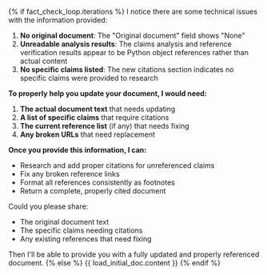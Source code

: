 {% if fact_check_loop.iterations %}
I notice there are some technical issues with the information provided:

1. **No original document**: The "Original document" field shows "None"
2. **Unreadable analysis results**: The claims analysis and reference verification results appear to be Python object references rather than actual content
3. **No specific claims listed**: The new citations section indicates no specific claims were provided to research

**To properly help you update your document, I would need:**

1. **The actual document text** that needs updating
2. **A list of specific claims** that require citations
3. **The current reference list** (if any) that needs fixing
4. **Any broken URLs** that need replacement

**Once you provide this information, I can:**
- Research and add proper citations for unreferenced claims
- Fix any broken reference links
- Format all references consistently as footnotes
- Return a complete, properly cited document

Could you please share:
- The original document text
- The specific claims needing citations
- Any existing references that need fixing

Then I'll be able to provide you with a fully updated and properly referenced document.
{% else %}
{{ load_initial_doc.content }}
{% endif %}
